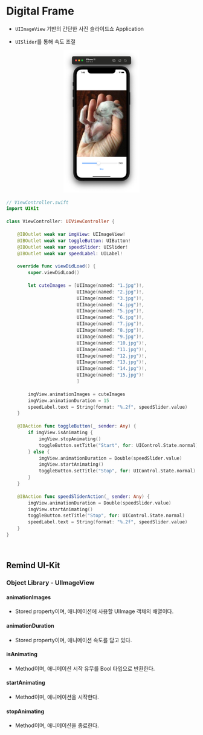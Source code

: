 # Digital Frame

- `UIImageView` 기반의 간단한 사진 슬라이드쇼 Application

- `UISlider`를 통해 속도 조절

<p align="center">
  <img src = "./img/1.png" width="40%" alt="1">
</p>

```swift
// ViewController.swift
import UIKit

class ViewController: UIViewController {

    @IBOutlet weak var imgView: UIImageView!
    @IBOutlet weak var toggleButton: UIButton!
    @IBOutlet weak var speedSlider: UISlider!
    @IBOutlet weak var speedLabel: UILabel!
    
    override func viewDidLoad() {
        super.viewDidLoad()
        
        let cuteImages = [UIImage(named: "1.jpg")!,
                          UIImage(named: "2.jpg")!,
                          UIImage(named: "3.jpg")!,
                          UIImage(named: "4.jpg")!,
                          UIImage(named: "5.jpg")!,
                          UIImage(named: "6.jpg")!,
                          UIImage(named: "7.jpg")!,
                          UIImage(named: "8.jpg")!,
                          UIImage(named: "9.jpg")!,
                          UIImage(named: "10.jpg")!,
                          UIImage(named: "11.jpg")!,
                          UIImage(named: "12.jpg")!,
                          UIImage(named: "13.jpg")!,
                          UIImage(named: "14.jpg")!,
                          UIImage(named: "15.jpg")!
                          ]
        
        imgView.animationImages = cuteImages
        imgView.animationDuration = 15
        speedLabel.text = String(format: "%.2f", speedSlider.value)
    }
    
    @IBAction func toggleButton(_ sender: Any) {
        if imgView.isAnimating {
            imgView.stopAnimating()
            toggleButton.setTitle("Start", for: UIControl.State.normal)
        } else {
            imgView.animationDuration = Double(speedSlider.value)
            imgView.startAnimating()
            toggleButton.setTitle("Stop", for: UIControl.State.normal)
        }
    }
    
    @IBAction func speedSliderAction(_ sender: Any) {
        imgView.animationDuration = Double(speedSlider.value)
        imgView.startAnimating()
        toggleButton.setTitle("Stop", for: UIControl.State.normal)
        speedLabel.text = String(format: "%.2f", speedSlider.value)
    }
}
```

<br>

## Remind UI-Kit

### Object Library - UIImageView

#### animationImages
- Stored property이며, 애니메이션에 사용할 UIImage 객체의 배열이다.


#### animationDuration
- Stored property이며, 애니메이션 속도를 담고 있다.

#### isAnimating
- Method이며, 애니메이션 시작 유무를 Bool 타입으로 반환한다.

#### startAnimating
- Method이며, 애니메이션을 시작한다.

#### stopAnimating
- Method이며, 애니메이션을 종료한다.